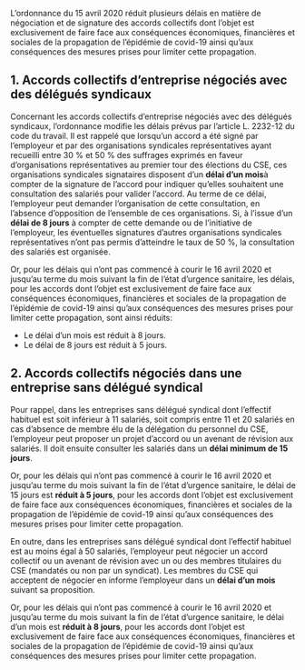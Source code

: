 L’ordonnance du 15 avril 2020 réduit plusieurs délais en matière de négociation et de signature des accords collectifs dont l’objet est exclusivement de faire face aux conséquences économiques, financières et sociales de la propagation de l’épidémie de covid-19 ainsi qu’aux conséquences des mesures prises pour limiter cette propagation.

## 1. Accords collectifs d’entreprise négociés avec des délégués syndicaux

Concernant les accords collectifs d’entreprise négociés avec des délégués syndicaux, l’ordonnance modifie les délais prévus par l’article L. 2232-12 du code du travail. Il est rappelé que lorsqu’un accord a été signé par l’employeur et par des organisations syndicales représentatives ayant recueilli entre 30 % et 50 % des suffrages exprimés en faveur d’organisations représentatives au premier tour des élections du CSE, ces organisations syndicales signataires disposent d’un **délai d’un mois**à compter de la signature de l’accord pour indiquer qu’elles souhaitent une consultation des salariés pour valider l’accord. Au terme de ce délai, l’employeur peut demander l’organisation de cette consultation, en l’absence d’opposition de l’ensemble de ces organisations. Si, à l’issue d’un **délai de 8 jours** à compter de cette demande ou de l’initiative de l’employeur, les éventuelles signatures d’autres organisations syndicales représentatives n’ont pas permis d’atteindre le taux de 50 %, la consultation des salariés est organisée.

Or, pour les délais qui n’ont pas commencé à courir le 16 avril 2020 et jusqu’au terme du mois suivant la fin de l’état d’urgence sanitaire, les délais, pour les accords dont l’objet est exclusivement de faire face aux conséquences économiques, financières et sociales de la propagation de l’épidémie de covid-19 ainsi qu’aux conséquences des mesures prises pour limiter cette propagation, sont ainsi réduits:

* Le délai d’un mois est réduit à 8 jours.
* Le délai de 8 jours est réduit à 5 jours.

## 2. Accords collectifs négociés dans une entreprise sans délégué syndical

Pour rappel, dans les entreprises sans délégué syndical dont l’effectif habituel est soit inférieur à 11 salariés, soit compris entre 11 et 20 salariés en cas d’absence de membre élu de la délégation du personnel du CSE, l’employeur peut proposer un projet d’accord ou un avenant de révision aux salariés. Il doit ensuite consulter les salariés dans un **délai minimum de 15 jours**.

Or, pour les délais qui n’ont pas commencé à courir le 16 avril 2020 et jusqu’au terme du mois suivant la fin de l’état d’urgence sanitaire, le délai de 15 jours est **réduit à 5 jours**, pour les accords dont l’objet est exclusivement de faire face aux conséquences économiques, financières et sociales de la propagation de l’épidémie de covid-19 ainsi qu’aux conséquences des mesures prises pour limiter cette propagation.

En outre, dans les entreprises sans délégué syndical dont l’effectif habituel est au moins égal à 50 salariés, l’employeur peut négocier un accord collectif ou un avenant de révision avec un ou des membres titulaires du CSE (mandatés ou non par un syndicat). Les membres du CSE qui acceptent de négocier en informe l’employeur dans un **délai d’un mois** suivant sa proposition.

Or, pour les délais qui n’ont pas commencé à courir le 16 avril 2020 et jusqu’au terme du mois suivant la fin de l’état d’urgence sanitaire, le délai d’un mois est **réduit à 8 jours**, pour les accords dont l’objet est exclusivement de faire face aux conséquences économiques, financières et sociales de la propagation de l’épidémie de covid-19 ainsi qu’aux conséquences des mesures prises pour limiter cette propagation.
